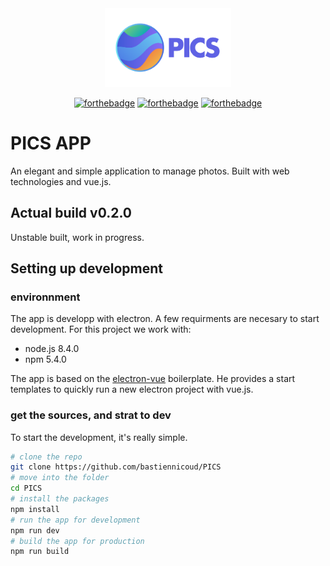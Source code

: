 <div align="center">
  <img src ="logos/logo.svg" width="40%"/>

  [![forthebadge](http://forthebadge.com/images/badges/built-with-love.svg)](http://forthebadge.com)
  [![forthebadge](http://forthebadge.com/images/badges/uses-js.svg)](http://forthebadge.com)
  [![forthebadge](http://forthebadge.com/images/badges/made-with-vue.svg)](http://forthebadge.com)

</div>


# PICS APP
An elegant and simple application to manage photos. Built with web technologies and vue.js.

## Actual build **v0.2.0**
Unstable built, work in progress.

## Setting up development
### environnment
The app is developp with electron. A few requirments are necesary to start development.
For this project we work with:
- node.js 8.4.0
- npm 5.4.0

The app is based on the [electron-vue](https://github.com/SimulatedGREG/electron-vue) boilerplate. He provides a start templates to quickly run a new electron project with vue.js.

### get the sources, and strat to dev
To start the development, it's really simple.
```bash
# clone the repo
git clone https://github.com/bastiennicoud/PICS
# move into the folder
cd PICS
# install the packages
npm install
# run the app for development
npm run dev
# build the app for production
npm run build
```